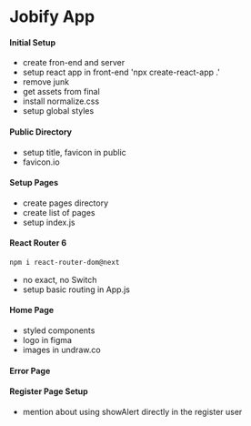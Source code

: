 # Jobify App

#### Initial Setup

- create fron-end and server
- setup react app in front-end 'npx create-react-app .'
- remove junk
- get assets from final
- install normalize.css
- setup global styles

#### Public Directory

- setup title, favicon in public
- favicon.io

#### Setup Pages

- create pages directory
- create list of pages
- setup index.js

#### React Router 6

```bash
npm i react-router-dom@next
```

- no exact, no Switch
- setup basic routing in App.js

#### Home Page

- styled components
- logo in figma
- images in undraw.co

#### Error Page

#### Register Page Setup

- mention about using showAlert directly in the register user
